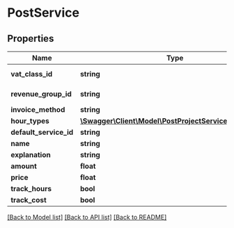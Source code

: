 # PostService

## Properties

 Name                   | Type                                                                                      | Description             | Notes      
------------------------|-------------------------------------------------------------------------------------------|-------------------------|------------
 **vat_class_id**       | **string**                                                                                | See /invoices/vatclass  | [optional] 
 **revenue_group_id**   | **string**                                                                                | See /sales/revenuegroup | [optional] 
 **invoice_method**     | **string**                                                                                |                         | [optional] 
 **hour_types**         | [**\Swagger\Client\Model\PostProjectServiceHoursType[]**](PostProjectServiceHoursType.md) |                         | [optional] 
 **default_service_id** | **string**                                                                                |                         | [optional] 
 **name**               | **string**                                                                                |                         | [optional] 
 **explanation**        | **string**                                                                                |                         | [optional] 
 **amount**             | **float**                                                                                 |                         | [optional] 
 **price**              | **float**                                                                                 |                         | [optional] 
 **track_hours**        | **bool**                                                                                  |                         | [optional] 
 **track_cost**         | **bool**                                                                                  |                         | [optional] 

[[Back to Model list]](../../README.md#documentation-for-models) [[Back to API list]](../../README.md#documentation-for-api-endpoints) [[Back to README]](../../README.md)


